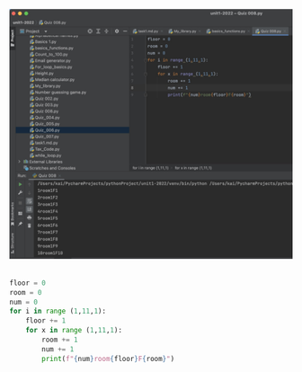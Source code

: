 
![Test](https://github.com/KaiFig/unit-1/blob/main/Quiz/Quiz_008_test.jpg)

```.py

floor = 0
room = 0
num = 0
for i in range (1,11,1):
    floor += 1
    for x in range (1,11,1):
        room += 1
        num += 1
        print(f"{num}room{floor}F{room}")
